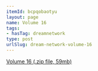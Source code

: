 ```yaml
---
itemId: bcpqobaotyu
layout: page
name: Volume 16
tags:
- hasTag: dreamnetwork
type: post
urlSlug: dream-network-volume-16
---
```

<a href="../files/Volume_16.zip" download>Volume 16 (.zip file, 59mb)</a>
